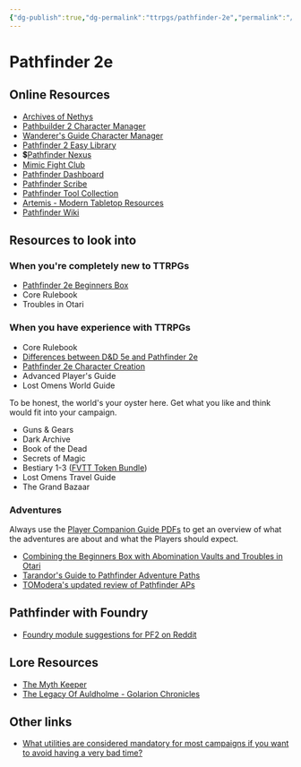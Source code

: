 ```yaml
---
{"dg-publish":true,"dg-permalink":"ttrpgs/pathfinder-2e","permalink":"/ttrpgs/pathfinder-2e/","title":"Pathfinder 2e","tags":["TTRPGs"],"created":"2023-01-23T09:39:23.653+01:00","updated":"2023-04-18T19:39:24.321+02:00"}
---
```



# Pathfinder 2e

## Online Resources

- [Archives of Nethys](https://2e.aonprd.com/)
- [Pathbuilder 2 Character Manager](https://pathbuilder2e.com)
- [Wanderer's Guide Character Manager](https://wanderersguide.app)
- [Pathfinder 2 Easy Library](https://pf2easy.com)
- 💲[Pathfinder Nexus](https://app.demiplane.com/nexus/pathfinder2e)
- [Mimic Fight Club](https://mimic-fight-club.github.io)
- [Pathfinder Dashboard](https://pathfinderdashboard.com)
- [Pathfinder Scribe](https://scribe.pf2.tools)
- [Pathfinder Tool Collection](https://pf2.tools)
- [Artemis - Modern Tabletop Resources](https://www.artemis-tabletop.com)
- [Pathfinder Wiki](https://pathfinderwiki.com/wiki/Pathfinder_Wiki)

## Resources to look into

### When you're completely new to TTRPGs

- [Pathfinder 2e Beginners Box](https://paizo.com/products/btq02eap?Pathfinder-Beginner-Box-Bundle)
- Core Rulebook
- Troubles in Otari

### When you have experience with TTRPGs

- Core Rulebook
- [Differences between D&D 5e and Pathfinder 2e](https://www.youtube.com/watch?v=cUqBnGYycEM)
- [Pathfinder 2e Character Creation](https://www.youtube.com/watch?v=LgjizeygtKA)
- Advanced Player's Guide
- Lost Omens World Guide

To be honest, the world's your oyster here. Get what you like and think would fit into your campaign.

- Guns & Gears
- Dark Archive
- Book of the Dead
- Secrets of Magic
- Bestiary 1-3 ([FVTT Token Bundle](https://paizo.com/products/btq02eat?Pathfinder-Tokens-Bestiaries))
- Lost Omens Travel Guide
- The Grand Bazaar

### Adventures

Always use the [Player Companion Guide PDFs](https://www.reddit.com/r/Pathfinder2e/comments/10lilcv/psa_for_anyone_new_to_the_high_quality_of_paizos/) to get an overview of what the adventures are about and what the Players should expect.

- [Combining the Beginners Box with Abomination Vaults and Troubles in Otari](https://www.reddit.com/r/Pathfinder2e/comments/r5r4uo/beginner_box_to_troubles_in_otari_to_abomination/)
- [Tarandor's Guide to Pathfinder Adventure Paths](https://docs.google.com/document/d/1WDZBFJtiCc3CiFUwaed-A4kqiTi2JCHmb0jf65rH3oY/edit#heading=h.9lqx78nvinns)
- [TOModera's updated review of Pathfinder APs](https://www.reddit.com/r/Pathfinder_RPG/comments/10h0lqq/tomoderas_updated_review_of_pathfinder_aps/)

## Pathfinder with Foundry

- [Foundry module suggestions for PF2 on Reddit](https://www.reddit.com/r/FoundryVTT/comments/10iwk33/the_foundry_pf2e_modules_i_use_and_why_as_well_as/)

## Lore Resources

- [The Myth Keeper](https://www.youtube.com/@TheMythKeeper/playlists)
- [The Legacy Of Auldholme - Golarion Chronicles](https://www.worldanvil.com/w/golarion-chronicles-dimitris)

## Other links

- [What utilities are considered mandatory for most campaigns if you want to avoid having a very bad time?](https://www.reddit.com/r/Pathfinder2e/comments/10n37nv/what_utilities_are_considered_mandatory_for_most/)